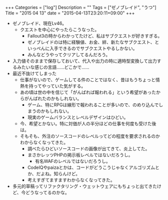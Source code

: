 +++
Categories = ["log"]
Description = ""
Tags = ["ゼノブレイド", "うつ"]
Title = "2015 04 13"
date = "2015-04-13T23:20:11+09:00"
+++

* ゼノブレイド、現在Lv46。
	* クエストを中心にやったらこうなった。
		* Fallout3の時からわかってたけど、私はサブクエストが好きすぎる。
		* ゼノブレイドのは特に経験値、お金、絆、新たなサブクエスト、といっぺんに入手できるのでサブクエストやるしかない。
		* みんなどうやってクリアしてるんだろう。
* 入力値そのままで保存しておいて、代入や出力の時に適時型変換して出力するみたいな感じの言語……どこかで……
* 最近不抜けてしまった
	* 仕事がないので、ゲームしてる件のことではなく、昔はもうちょっと情熱を持ってやっていた気がする。
	* あの頃は世の中を信じて「がんばれば報われる」という希望があったからがんばれたのかもしれない。
		* ゲーム、特にRPGは線形で報われることが多いので、のめり込んでしまうのかもしれない。
		* 現実のゲームバランスとレベルデザインはひどい。
	* 今、希望とかない。特に対価が人の半分ほどの仕事を何度も受けた後は。
	* そもそも、外注のソースコードのレベルってどの程度を要求されるのかわからなくなってきた。
		* 調べたらひどいソースコードの画像が出てきて、炎上してた。
		* まさかレッツPHPの掲示板レベルではないだろうし。
			* 有名WAFのレベルではないだろうし。
		* CodeIQやpaizaとかは、コードがどうこうじゃなくアルゴリズムとか、だよね。知らんけど。
		* 考えすぎてますますわからなくなってきた。
* 多元的草稿ってリファクタリング・ウェットウェアにもちょっと出てきたけど、今どうなってるのかな。